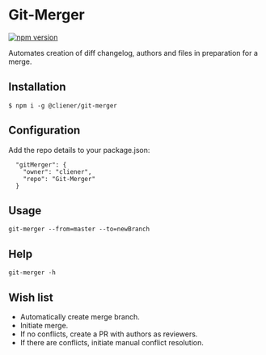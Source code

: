 # Git-Merger

[![npm version](https://badge.fury.io/js/%40cliener%2Fgit-merger.svg)](https://badge.fury.io/js/%40cliener%2Fgit-merger)

Automates creation of diff changelog, authors and files in preparation for a
merge.

## Installation

```
$ npm i -g @cliener/git-merger
```

## Configuration

Add the repo details to your package.json:

```
  "gitMerger": {
    "owner": "cliener",
    "repo": "Git-Merger"
  }
```

## Usage

```
git-merger --from=master --to=newBranch
```

## Help

```
git-merger -h
```

## Wish list

* Automatically create merge branch.
* Initiate merge.
* If no conflicts, create a PR with authors as reviewers.
* If there are conflicts, initiate manual conflict resolution.
